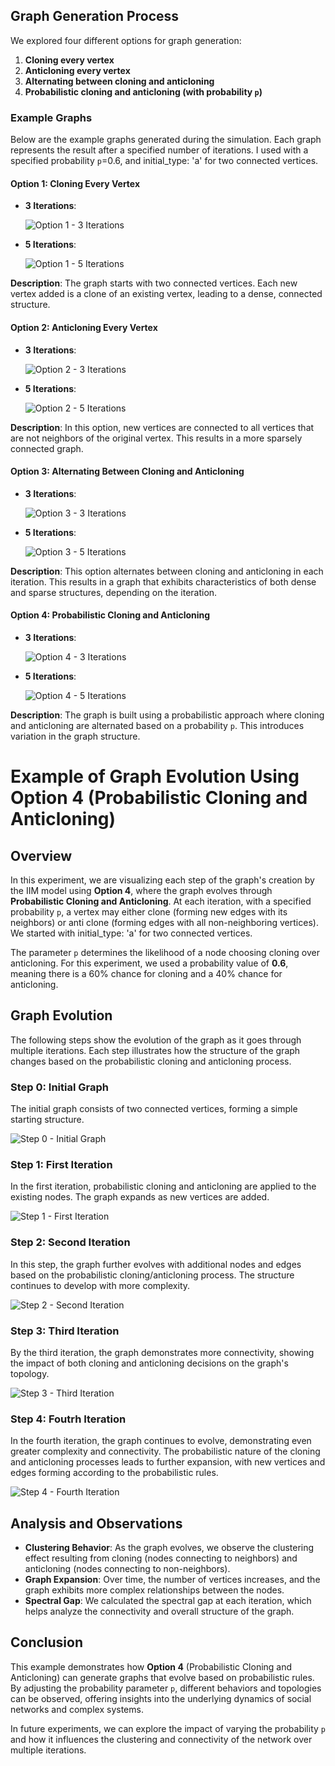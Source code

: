 ## Graph Generation Process

We explored four different options for graph generation:

1. **Cloning every vertex** 
2. **Anticloning every vertex** 
3. **Alternating between cloning and anticloning** 
4. **Probabilistic cloning and anticloning (with probability `p`)**
   
### Example Graphs

Below are the example graphs generated during the simulation. Each graph represents the result after a specified number of iterations. 
I used with a specified probability `p`=0.6, and initial_type: 'a' for two connected vertices. 

#### Option 1: Cloning Every Vertex
- **3 Iterations**:
  
  ![Option 1 - 3 Iterations](https://github.com/Ayo1a/Final-research-project/blob/main/example%20of%20different%20graphs/option%201%203%20iterations.png)
- **5 Iterations**:
  
  ![Option 1 - 5 Iterations](https://github.com/Ayo1a/Final-research-project/blob/main/example%20of%20different%20graphs/option%201%205%20iterations.png)

**Description**: The graph starts with two connected vertices. Each new vertex added is a clone of an existing vertex, leading to a dense, connected structure.

#### Option 2: Anticloning Every Vertex
- **3 Iterations**:
  
  ![Option 2 - 3 Iterations](https://github.com/Ayo1a/Final-research-project/blob/main/example%20of%20different%20graphs/option%202%203%20%20iterations.png)
- **5 Iterations**:
  
  ![Option 2 - 5 Iterations](https://github.com/Ayo1a/Final-research-project/blob/main/example%20of%20different%20graphs/option%202%205%20iterations.png)

**Description**: In this option, new vertices are connected to all vertices that are not neighbors of the original vertex. This results in a more sparsely connected graph.

#### Option 3: Alternating Between Cloning and Anticloning
- **3 Iterations**:
  
  ![Option 3 - 3 Iterations](https://github.com/Ayo1a/Final-research-project/blob/main/example%20of%20different%20graphs/option%203%203%20%20iterations.png)
- **5 Iterations**:
  
  ![Option 3 - 5 Iterations](https://github.com/Ayo1a/Final-research-project/blob/main/example%20of%20different%20graphs/option%203%205%20iterations.png)

**Description**: This option alternates between cloning and anticloning in each iteration. This results in a graph that exhibits characteristics of both dense and sparse structures, depending on the iteration.

#### Option 4: Probabilistic Cloning and Anticloning
- **3 Iterations**:
  
  ![Option 4 - 3 Iterations](https://github.com/Ayo1a/Final-research-project/blob/main/example%20of%20different%20graphs/option%204%203%20iterations.png)
- **5 Iterations**:
  
  ![Option 4 - 5 Iterations](https://github.com/Ayo1a/Final-research-project/blob/main/example%20of%20different%20graphs/option%204%205%20iterations.png)

**Description**: The graph is built using a probabilistic approach where cloning and anticloning are alternated based on a probability `p`. This introduces variation in the graph structure.

# Example of Graph Evolution Using Option 4 (Probabilistic Cloning and Anticloning)

## Overview
In this experiment, we are visualizing each step of the graph's creation by the IIM model using **Option 4**, where the graph evolves through **Probabilistic Cloning and Anticloning**. At each iteration, with a specified probability `p`, a vertex may either clone (forming new edges with its neighbors) or anti clone (forming edges with all non-neighboring vertices). We started with initial_type: 'a' for two connected vertices. 

The parameter `p` determines the likelihood of a node choosing cloning over anticloning. For this experiment, we used a probability value of **0.6**, meaning there is a 60% chance for cloning and a 40% chance for anticloning.

## Graph Evolution

The following steps show the evolution of the graph as it goes through multiple iterations. Each step illustrates how the structure of the graph changes based on the probabilistic cloning and anticloning process.

### Step 0: Initial Graph
The initial graph consists of two connected vertices, forming a simple starting structure.

![Step 0 - Initial Graph](https://github.com/Ayo1a/Final-research-project/blob/main/images/step%200%20-%20option%204.png)

### Step 1: First Iteration
In the first iteration, probabilistic cloning and anticloning are applied to the existing nodes. The graph expands as new vertices are added.

![Step 1 - First Iteration](https://github.com/Ayo1a/Final-research-project/blob/main/images/step%201.png)

### Step 2: Second Iteration
In this step, the graph further evolves with additional nodes and edges based on the probabilistic cloning/anticloning process. The structure continues to develop with more complexity.

![Step 2 - Second Iteration](https://github.com/Ayo1a/Final-research-project/blob/main/images/step%202.png)

### Step 3: Third Iteration
By the third iteration, the graph demonstrates more connectivity, showing the impact of both cloning and anticloning decisions on the graph's topology.

![Step 3 - Third Iteration](https://github.com/Ayo1a/Final-research-project/blob/main/images/step%203.png)

### Step 4: Foutrh Iteration
In the fourth iteration, the graph continues to evolve, demonstrating even greater complexity and connectivity. The probabilistic nature of the cloning and anticloning processes leads to further expansion, with new vertices and edges forming according to the probabilistic rules.

![Step 4 - Fourth Iteration](https://github.com/Ayo1a/Final-research-project/blob/main/images/step%204.png)

## Analysis and Observations
- **Clustering Behavior**: As the graph evolves, we observe the clustering effect resulting from cloning (nodes connecting to neighbors) and anticloning (nodes connecting to non-neighbors).
- **Graph Expansion**: Over time, the number of vertices increases, and the graph exhibits more complex relationships between the nodes.
- **Spectral Gap**: We calculated the spectral gap at each iteration, which helps analyze the connectivity and overall structure of the graph.

## Conclusion
This example demonstrates how **Option 4** (Probabilistic Cloning and Anticloning) can generate graphs that evolve based on probabilistic rules. By adjusting the probability parameter `p`, different behaviors and topologies can be observed, offering insights into the underlying dynamics of social networks and complex systems.

In future experiments, we can explore the impact of varying the probability `p` and how it influences the clustering and connectivity of the network over multiple iterations.

